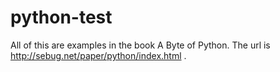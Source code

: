 python-test
===========
All of this are examples in the book A Byte of Python.
The url is http://sebug.net/paper/python/index.html .
